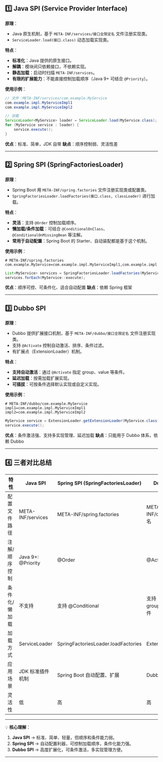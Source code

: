 ## 1️⃣ Java SPI (Service Provider Interface)

**原理**：

* Java 原生机制，基于 `META-INF/services/接口全限定名` 文件注册实现类。
* `ServiceLoader.load(接口.class)` 动态加载实现类。

**特点**：

* **标准化**：Java 提供的原生接口。
* **解耦**：模块间只依赖接口，不依赖实现。
* **静态加载**：启动时扫描 `META-INF/services`。
* **有限的扩展能力**：不能直接控制加载顺序（Java 9+ 可结合 `@Priority`）。

**使用示例**：

```java
// 文件：META-INF/services/com.example.MyService
com.example.impl.MyServiceImpl1
com.example.impl.MyServiceImpl2

// 加载
ServiceLoader<MyService> loader = ServiceLoader.load(MyService.class);
for (MyService service : loader) {
    service.execute();
}
```

**优点**：标准、简单，JDK 自带
**缺点**：顺序控制弱、灵活性差

---

## 2️⃣ Spring SPI (SpringFactoriesLoader)

**原理**：

* Spring Boot 用 `META-INF/spring.factories` 文件注册实现类或配置类。
* `SpringFactoriesLoader.loadFactories(接口.class, classLoader)` 进行加载。

**特点**：

* **灵活**：支持 `@Order` 控制加载顺序。
* **懒加载/条件加载**：可结合 `@ConditionalOnClass`、`@ConditionalOnMissingBean` 等注解。
* **常用于自动配置**：Spring Boot 的 Starter、自动装配都是基于这个机制。

**使用示例**：

```properties
# META-INF/spring.factories
com.example.MyService=com.example.impl.MyServiceImpl1,com.example.impl.MyServiceImpl2
```

```java
List<MyService> services = SpringFactoriesLoader.loadFactories(MyService.class, getClass().getClassLoader());
services.forEach(MyService::execute);
```

**优点**：顺序可控、可条件化、适合自动配置
**缺点**：依赖 Spring 框架

---

## 3️⃣ Dubbo SPI

**原理**：

* Dubbo 提供扩展接口机制，基于 `META-INF/dubbo/接口全限定名` 文件注册实现类。
* 支持 `@Activate` 控制自动激活、排序、条件过滤。
* 有扩展点（ExtensionLoader）机制。

**特点**：

* **支持自动激活**：通过 `@Activate` 指定 group、value 等条件。
* **延迟加载**：按需加载扩展实现。
* **可插拔**：可按条件选择默认实现或自定义实现。

**使用示例**：

```properties
# META-INF/dubbo/com.example.MyService
impl1=com.example.impl.MyServiceImpl1
impl2=com.example.impl.MyServiceImpl2
```

```java
MyService service = ExtensionLoader.getExtensionLoader(MyService.class).getExtension("impl1");
service.execute();
```

**优点**：条件激活强、支持多实现管理、延迟加载
**缺点**：只能用于 Dubbo 体系，依赖 Dubbo

---

## 4️⃣ 三者对比总结

| 特性      | Java SPI           | Spring SPI (SpringFactoriesLoader)  | Dubbo SPI          |
| ------- | ------------------ | ----------------------------------- | ------------------ |
| 配置文件路径  | META-INF/services  | META-INF/spring.factories           | META-INF/dubbo/接口名 |
| 注解/顺序控制 | Java 9+: @Priority | @Order                              | @Activate          |
| 条件化/懒加载 | 不支持                | 支持 @Conditional                     | 支持 group/value 条件  |
| 加载方式    | ServiceLoader      | SpringFactoriesLoader.loadFactories | ExtensionLoader    |
| 应用场景    | JDK 标准插件机制         | Spring Boot 自动配置、扩展                 | Dubbo 框架扩展         |
| 灵活性     | 低                  | 高                                   | 高                  |

---

💡 **核心理解**：

1. **Java SPI** → 标准、简单、轻量，但顺序和条件能力弱。
2. **Spring SPI** → 自动配置利器，可控制加载顺序，条件化能力强。
3. **Dubbo SPI** → 高度扩展化，可条件激活，多实现管理方便。

---